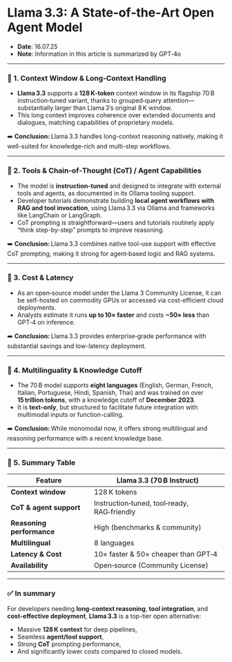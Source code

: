 # Llama 3.3: A State‑of‑the‑Art Open Agent Model

* **Date**: 16.07.25  
* **Note**: Information in this article is summarized by GPT‑4o

---

### 🧠 1. Context Window & Long‑Context Handling  
- **Llama 3.3** supports a **128 K‑token** context window in its flagship 70 B instruction‑tuned variant, thanks to grouped‑query attention—substantially larger than Llama 3’s original 8 K window.  
- This long context improves coherence over extended documents and dialogues, matching capabilities of proprietary models.

➡️ **Conclusion:** Llama 3.3 handles long-context reasoning natively, making it well-suited for knowledge-rich and multi-step workflows.

---

### 🔧 2. Tools & Chain‑of‑Thought (CoT) / Agent Capabilities  
- The model is **instruction-tuned** and designed to integrate with external tools and agents, as documented in its Ollama tooling support.  
- Developer tutorials demonstrate building **local agent workflows with RAG and tool invocation**, using Llama 3.3 via Ollama and frameworks like LangChain or LangGraph.  
- CoT prompting is straightforward—users and tutorials routinely apply “think step-by-step” prompts to improve reasoning.

➡️ **Conclusion:** Llama 3.3 combines native tool-use support with effective CoT prompting, making it strong for agent‑based logic and RAG systems.

---

### 💸 3. Cost & Latency  
- As an open‑source model under the Llama 3 Community License, it can be self-hosted on commodity GPUs or accessed via cost-efficient cloud deployments.  
- Analysts estimate it runs **up to 10× faster** and costs **~50× less** than GPT‑4 on inference.

➡️ **Conclusion:** Llama 3.3 provides enterprise‑grade performance with substantial savings and low-latency deployment.

---

### 🎯 4. Multilinguality & Knowledge Cutoff  
- The 70 B model supports **eight languages** (English, German, French, Italian, Portuguese, Hindi, Spanish, Thai) and was trained on over **15 trillion tokens**, with a knowledge cutoff of **December 2023**.  
- It is **text-only**, but structured to facilitate future integration with multimodal inputs or function-calling.

➡️ **Conclusion:** While monomodal now, it offers strong multilingual and reasoning performance with a recent knowledge base.

---

### 🧩 5. Summary Table

| Feature                      | Llama 3.3 (70 B Instruct)             |
|-----------------------------|--------------------------------------|
| **Context window**          | 128 K tokens                          |
| **CoT & agent support**     | Instruction‑tuned, tool‑ready, RAG‑friendly |
| **Reasoning performance**   | High (benchmarks & community)         |
| **Multilingual**            | 8 languages                           |
| **Latency & Cost**          | 10× faster & 50× cheaper than GPT‑4   |
| **Availability**            | Open‑source (Community License)       |

---

### ✅ In summary  
For developers needing **long-context reasoning**, **tool integration**, and **cost-effective deployment**, **Llama 3.3** is a top-tier open alternative:  
- Massive **128 K context** for deep pipelines,  
- Seamless **agent/tool support**,  
- Strong **CoT** prompting performance,  
- And significantly lower costs compared to closed models.

